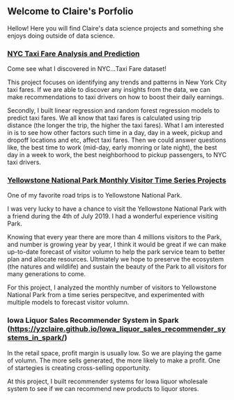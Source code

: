 ## Welcome to Claire's Porfolio

Hellow! Here you will find Claire's data science projects and something she enjoys doing outside of data science.

### [NYC Taxi Fare Analysis and Prediction](https://yzclaire.github.io/nyc_taxi_fare_analysis_and_prediction/)

Come see what I discovered in NYC...Taxi Fare dataset!

This project focuses on identifying any trends and patterns in New York City taxi fares. If we are able to discover any insights from the data, we can make recommendations to taxi drivers on how to boost their daily earnings.

Secondly, I built linear regression and random forest regression models to predict taxi fares. We all know that taxi fares is calculated using trip distance (the longer the trip, the higher the taxi fares). What I am interested in is to see how other factors such time in a day, day in a week, pickup and dropoff locations and etc, affect taxi fares. Then we could answer questions like, the best time to work (mid-day, early monring or late night), the best day in a week to work, the best neighborhood to pickup passengers, to NYC taxi drivers. 


### [Yellowstone National Park Monthly Visitor Time Series Projects](https://yzclaire.github.io/yellowstone_national_park_monthly_visitors_time_series/)

One of my favorite road trips is to Yellowstone National Park.

I was very lucky to have a chance to visit the Yellowstone National Park with a friend during the 4th of July 2019. I had a wonderful experience visiting Park. 

Knowing that every year there are more than 4 millions visitors to the Park, and number is growing year by year, I think it would be great if we can make up-to-date forecast of visitor volumn to help the park service team to better plan and allocate resources. Ultmiately we hope to preserve the ecosystem (the natures and wildlife) and sustain the beauty of the Park to all visitors for many generations to come. 

For this project, I analyzed the monthly number of visitors to Yellowstone National Park from a time series perspecitve, and experimented with multiple models to forecast visitor volumn.


### Iowa Liquor Sales Recommender System in Spark (https://yzclaire.github.io/Iowa_liquor_sales_recommender_systems_in_spark/)

In the retail space, profit margin is usually low. So we are playing the game of volumn. The more sells generated, the more likely to make a profit.  One of startegies is creating cross-selling opportunity.

At this project, I built recommender systems for Iowa liquor wholesale system to see if we can recommend new products to liquor stores. 
